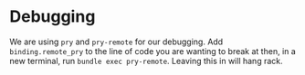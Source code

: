 # Debugging

We are using `pry` and `pry-remote` for our debugging. Add `binding.remote_pry` to the line of code you are wanting to break at then, in a new terminal, run `bundle exec pry-remote`. Leaving this in will hang rack.